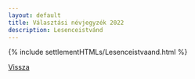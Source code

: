 ```yaml
---
layout: default
title: Választási névjegyzék 2022
description: Lesenceistvánd
---
```


{% include settlementHTMLs/Lesenceistvaand.html %}

[Vissza](../)